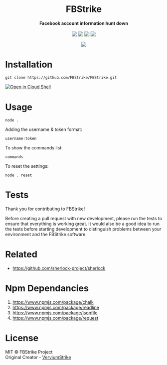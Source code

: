 
<h1 align="center">FBStrike</h1>
<h4 align="center">Facebook account information hunt down</h4>
<p align="center">
	<a href="https://github.com/FBStrike/FBStrike"><img src="https://img.shields.io/badge/build-passing-brightgreen"></a>
	<a href="https://github.com/FBStrike/FBStrike/blob/main/LICENCE"><img src="https://img.shields.io/badge/License-MIT-blue"><a/>
		<a href="https://nodejs.org/en/"><img src="https://img.shields.io/badge/nodejs-v12-brightgreen"></a>
		<a href="https://github.com/FBStrike/FBStrike"><img src="https://img.shields.io/badge/version-1.0-orange"></img><a/>
</p>

<p align="center">
  <img src="https://github.com/FBStrike/FBStrike/blob/main/img.PNG?raw=true"></img>
</p>

# Installation

    git clone https://github.com/FBStrike/FBStrike.git
   <a href="https://console.cloud.google.com/cloudshell/open?git_repo=https://github.com/FBStrike/FBStrike.git" rel="nofollow"><img src="https://user-images.githubusercontent.com/27065646/92304704-8d146d80-ef80-11ea-8c29-0deaabb1c702.png" alt="Open in Cloud Shell" style="max-width:100%;"></a>
# Usage

    node .
   Adding the username & token format:
   
    username:token
To show the commands list:

    commands
To reset the settings:

    node . reset

# Tests
Thank you for contributing to FBStrike!

Before creating a pull request with new development, please run the tests to ensure that everything is working great. It would also be a good idea to run the tests before starting development to distinguish problems between your environment and the FBStrike software.

# Related

 

 - https://github.com/sherlock-project/sherlock

# Npm Dependancies

 1. https://www.npmjs.com/package/chalk
 2. https://www.npmjs.com/package/readline
 3. https://www.npmjs.com/package/jsonfile
 4. https://www.npmjs.com/package/request

# License
MIT © FBStrike Project  
Original Creator - [VerviumStrike](https://github.com/VerviumStrike)
